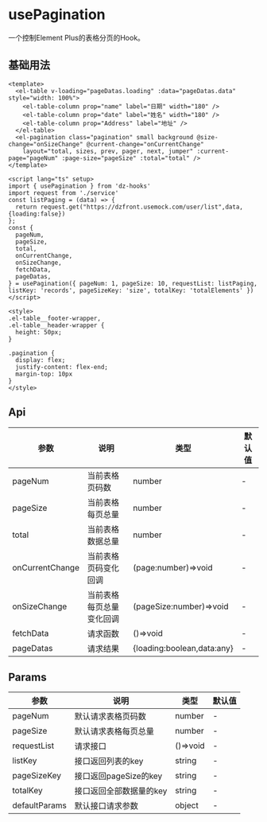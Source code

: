 # usePagination

一个控制Element Plus的表格分页的Hook。

## 基础用法

<UsePagination />

```vue
<template>
  <el-table v-loading="pageDatas.loading" :data="pageDatas.data" style="width: 100%">
    <el-table-column prop="name" label="日期" width="180" />
    <el-table-column prop="date" label="姓名" width="180" />
    <el-table-column prop="Address" label="地址" />
  </el-table>
  <el-pagination class="pagination" small background @size-change="onSizeChange" @current-change="onCurrentChange"
    layout="total, sizes, prev, pager, next, jumper" :current-page="pageNum" :page-size="pageSize" :total="total" />
</template>

<script lang="ts" setup>
import { usePagination } from 'dz-hooks'
import request from './service'
const listPaging = (data) => {
  return request.get("https://dzfront.usemock.com/user/list",data,{loading:false})
};
const {
  pageNum,
  pageSize,
  total,
  onCurrentChange,
  onSizeChange,
  fetchData,
  pageDatas,
} = usePagination({ pageNum: 1, pageSize: 10, requestList: listPaging, listKey: 'records', pageSizeKey: 'size', totalKey: 'totalElements' })
</script>

<style>
.el-table__footer-wrapper,
.el-table__header-wrapper {
  height: 50px;
}

.pagination {
  display: flex;
  justify-content: flex-end;
  margin-top: 10px
}
</style>
```

## Api

| 参数              | 说明           | 类型                         | 默认值 |
| --------------- | ------------ | -------------------------- | --- |
| pageNum         | 当前表格页码数      | number                     | -   |
| pageSize        | 当前表格每页总量     | number                     | -   |
| total           | 当前表格数据总量     | number                     | -   |
| onCurrentChange | 当前表格页码变化回调   | (page:number)=>void        | -   |
| onSizeChange    | 当前表格每页总量变化回调 | (pageSize:number)=>void    | -   |
| fetchData       | 请求函数         | ()=>void                   | -   |
| pageDatas       | 请求结果         | {loading:boolean,data:any} | -   |

## Params

| 参数           | 说明               | 类型       | 默认值 |
| ------------ | ---------------- | -------- | --- |
| pageNum      | 默认请求表格页码数        | number   | -   |
| pageSize     | 默认请求表格每页总量       | number   | -   |
| requestList  | 请求接口             | ()=>void | -   |
| listKey      | 接口返回列表的key       | string   | -   |
| pageSizeKey  | 接口返回pageSize的key | string   | -   |
| totalKey     | 接口返回全部数据量的key    | string   | -   |
| defaultParams | 默认接口请求参数         | object   | -   |